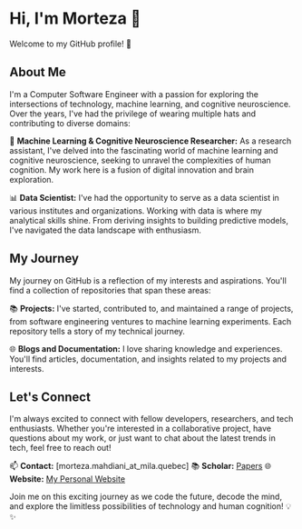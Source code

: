 # Hi, I'm Morteza 👋

Welcome to my GitHub profile! 🚀

## About Me

I'm a Computer Software Engineer with a passion for exploring the intersections of technology, machine learning, and cognitive neuroscience. Over the years, I've had the privilege of wearing multiple hats and contributing to diverse domains:

🧠 **Machine Learning & Cognitive Neuroscience Researcher:** As a research assistant, I've delved into the fascinating world of  machine learning and cognitive neuroscience, seeking to unravel the complexities of human cognition. My work here is a fusion of digital innovation and brain exploration.

📊 **Data Scientist:** I've had the opportunity to serve as a data scientist in various institutes and organizations. Working with data is where my analytical skills shine. From deriving insights to building predictive models, I've navigated the data landscape with enthusiasm.

## My Journey

My journey on GitHub is a reflection of my interests and aspirations. You'll find a collection of repositories that span these areas:

📚 **Projects:** I've started, contributed to, and maintained a range of projects, from software engineering ventures to machine learning experiments. Each repository tells a story of my technical journey.

🌐 **Blogs and Documentation:** I love sharing knowledge and experiences. You'll find articles, documentation, and insights related to my projects and interests.

## Let's Connect

I'm always excited to connect with fellow developers, researchers, and tech enthusiasts. Whether you're interested in a collaborative project, have questions about my work, or just want to chat about the latest trends in tech, feel free to reach out!

📫 **Contact:** [morteza.mahdiani_at_mila.quebec]
📚 **Scholar:** [Papers](https://scholar.google.com/citations?user=xFztGO8AAAAJ&hl=en)
🌐 **Website:** [My Personal Website](https://morteza-mahdiani.github.io/)

Join me on this exciting journey as we code the future, decode the mind, and explore the limitless possibilities of technology and human cognition! 💡✨

